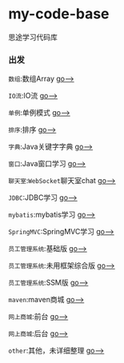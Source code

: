 # my-code-base
思途学习代码库
### 出发
`数组`:数组Array    [go-->](https://github.com/jance-hui/my-code-base/tree/master/Array)

`IO流`:IO流    [go-->](https://github.com/jance-hui/my-code-base/tree/master/IO流)

`单例`:单例模式    [go-->](https://github.com/jance-hui/my-code-base/tree/master/Singleton)

`排序`:排序    [go-->](https://github.com/jance-hui/my-code-base/tree/master/paixu)

`字典`:Java关键字字典    [go-->](https://github.com/jance-hui/my-code-base/tree/master/字典)

`窗口`:Java窗口学习    [go-->](https://github.com/jance-hui/my-code-base/tree/master/窗口)

`聊天室`:`WebSocket`聊天室chat    [go-->](https://github.com/jance-hui/my-code-base/tree/master/chat)

`JDBC`:JDBC学习    [go-->](https://github.com/jance-hui/my-code-base/tree/master/testJdbc)

`mybatis`:mybatis学习    [go-->](https://github.com/jance-hui/my-code-base/tree/master/mybatis)

`SpringMVC`:SpringMVC学习    [go-->](https://github.com/jance-hui/my-code-base/tree/master/testSpringMVC)

`员工管理系统`:基础版    [go-->](https://github.com/jance-hui/my-code-base/tree/master/Employee)

`员工管理系统`:未用框架综合版    [go-->](https://github.com/jance-hui/my-code-base/tree/master/EmployeeMessage)

`员工管理系统`:SSM版    [go-->](https://github.com/jance-hui/my-code-base/tree/master/companySSM)

`maven`:maven商城    [go-->](https://github.com/jance-hui/my-code-base/tree/master/testMaven)

`网上商城`:前台    [go-->](https://github.com/jance-hui/my-code-base/tree/master/shop01)

`网上商城`:后台    [go-->](https://github.com/jance-hui/my-code-base/tree/master/shopAdmin)

`other`:其他，未详细整理    [go-->](https://github.com/jance-hui/my-code-base/tree/master/other)